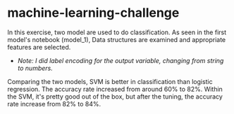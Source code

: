 # machine-learning-challenge

In this exercise, two model are used to do classification. As seen in the first model's notebook (model_1), Data structures are examined and appropriate features are selected. 
* *Note: I did label encoding for the output variable, changing from string to numbers.* 

Comparing the two models, SVM is better in classification than logistic regression. The accuracy rate increased from around 60% to 82%. Within the SVM, it's pretty good out of the box, but after the tuning, the accuracy rate increase from 82% to 84%. 
